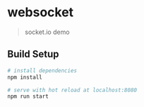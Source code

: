 # websocket

> socket.io demo

## Build Setup

``` bash
# install dependencies
npm install

# serve with hot reload at localhost:8080
npm run start

```